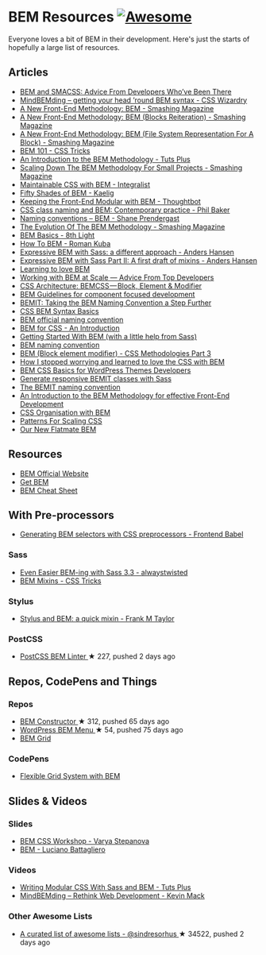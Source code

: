 <h1>
 BEM Resources
 <a href="https://github.com/sindresorhus/awesome">
  <img alt="Awesome" src="https://cdn.rawgit.com/sindresorhus/awesome/d7305f38d29fed78fa85652e3a63e154dd8e8829/media/badge.svg"/>
 </a>
</h1>
<p>
 Everyone loves a bit of BEM in their development. Here's just the starts of hopefully a large list of resources.
</p>
<h2>
 Articles
</h2>
<ul>
 <li>
  <a href="http://www.sitepoint.com/bem-smacss-advice-from-developers/">
   BEM and SMACSS: Advice From Developers Who’ve Been There
  </a>
 </li>
 <li>
  <a href="http://csswizardry.com/2013/01/mindbemding-getting-your-head-round-bem-syntax/">
   MindBEMding – getting your head ’round BEM syntax - CSS Wizardry
  </a>
 </li>
 <li>
  <a href="https://www.smashingmagazine.com/2012/04/a-new-front-end-methodology-bem/">
   A New Front-End Methodology: BEM - Smashing Magazine
  </a>
 </li>
 <li>
  <a href="https://www.smashingmagazine.com/a-new-front-end-methodology-bem-blocks-reiteration/">
   A New Front-End Methodology: BEM (Blocks Reiteration) - Smashing Magazine
  </a>
 </li>
 <li>
  <a href="https://www.smashingmagazine.com/front-end-methodology-bem-file-system-representation/">
   A New Front-End Methodology: BEM (File System Representation For A Block) - Smashing Magazine
  </a>
 </li>
 <li>
  <a href="https://css-tricks.com/bem-101/">
   BEM 101 - CSS Tricks
  </a>
 </li>
 <li>
  <a href="http://webdesign.tutsplus.com/articles/an-introduction-to-the-bem-methodology--cms-19403">
   An Introduction to the BEM Methodology - Tuts Plus
  </a>
 </li>
 <li>
  <a href="https://www.smashingmagazine.com/2014/07/bem-methodology-for-small-projects/">
   Scaling Down The BEM Methodology For Small Projects - Smashing Magazine
  </a>
 </li>
 <li>
  <a href="http://www.integralist.co.uk/posts/bem.html">
   Maintainable CSS with BEM - Integralist
  </a>
 </li>
 <li>
  <a href="http://blog.kaelig.fr/post/48196348743/fifty-shades-of-bem">
   Fifty Shades of BEM - Kaelig
  </a>
 </li>
 <li>
  <a href="https://robots.thoughtbot.com/keeping-the-frontend-modular-with-bem">
   Keeping the Front-End Modular with BEM - Thoughtbot
  </a>
 </li>
 <li>
  <a href="http://philbaker.me/2014/02/css-class-naming-and-bem-contemporary-practice/">
   CSS class naming and BEM: Contemporary practice - Phil Baker
  </a>
 </li>
 <li>
  <a href="http://shaneprendergast.co.uk/css/naming-conventions-bem/">
   Naming conventions – BEM - Shane Prendergast
  </a>
 </li>
 <li>
  <a href="https://www.smashingmagazine.com/2013/02/the-history-of-the-bem-methodology/">
   The Evolution Of The BEM Methodology - Smashing Magazine
  </a>
 </li>
 <li>
  <a href="http://blog.8thlight.com/nelsol-batalla/2014/08/01/bem-basics.html">
   BEM Basics - 8th Light
  </a>
 </li>
 <li>
  <a href="https://medium.com/@Codebryo/how-to-bem-4a55fa3cd429">
   How To BEM - Roman Kuba
  </a>
 </li>
 <li>
  <a href="http://codepen.io/andersschmidt/post/expressive-bem-with-sass-a-different-approach">
   Expressive BEM with Sass: a different approach - Anders Hansen
  </a>
 </li>
 <li>
  <a href="http://codepen.io/andersschmidt/post/expressive-bem-with-sass-part-ii-a-first-draft-of-mixins">
   Expressive BEM with Sass Part II: A first draft of mixins - Anders Hansen
  </a>
 </li>
 <li>
  <a href="http://mono.company/journal/frontend/learning-to-love-bem//">
   Learning to love BEM
  </a>
 </li>
 <li>
  <a href="http://www.sitepoint.com/working-bem-scale-advice-top-developers/">
   Working with BEM at Scale — Advice From Top Developers
  </a>
 </li>
 <li>
  <a href="https://medium.com/@mjtweaver/css-architecture-bemcss-block-element-modifier-e642bd0f4218">
   CSS Architecture: BEMCSS — Block, Element &  Modifier
  </a>
 </li>
 <li>
  <a href="http://www.joelambert.co.uk/article/bem-guidelines/">
   BEM Guidelines for component focused development
  </a>
 </li>
 <li>
  <a href="http://csswizardry.com/2015/08/bemit-taking-the-bem-naming-convention-a-step-further/">
   BEMIT: Taking the BEM Naming Convention a Step Further
  </a>
 </li>
 <li>
  <a href="https://coryrylan.com/blog/css-bem-syntax-basics">
   CSS BEM Syntax Basics
  </a>
 </li>
 <li>
  <a href="https://en.bem.info/method/naming-convention/">
   BEM official naming convention
  </a>
 </li>
 <li>
  <a href="http://www.gapintelligence.com/blog/2015/bem-for-css-an-introduction">
   BEM for CSS - An Introduction
  </a>
 </li>
 <li>
  <a href="https://www.packtpub.com/books/content/getting-started-bem-little-help-sass/">
   Getting Started With BEM (with a little help from Sass)
  </a>
 </li>
 <li>
  <a href="http://alexmuraro.me/posts/bem/">
   BEM naming convention
  </a>
 </li>
 <li>
  <a href="http://techblog.buyapowa.com/css/frontend/scss/sass/2015/10/07/css-methodologies-part-3.html">
   BEM (Block element modifier) - CSS Methodologies Part 3
  </a>
 </li>
 <li>
  <a href="http://www.theodo.fr/blog/2015/10/how-i-stopped-worrying-and-learned-to-love-the-css-with-bem/">
   How I stopped worrying and learned to love the CSS with BEM
  </a>
 </li>
 <li>
  <a href="https://ahmadawais.com/bem-css-basics-for-wordpress-themes-developers/">
   BEM CSS Basics for WordPress Themes Developers
  </a>
 </li>
 <li>
  <a href="http://codepen.io/craigmdennis/post/generate-responsive-bemit-classes-with-sass">
   Generate responsive BEMIT classes with Sass
  </a>
 </li>
 <li>
  <a href="http://www.jamesturneronline.net/beautifulweb/bemit-naming-convention.html">
   The BEMIT naming convention
  </a>
 </li>
 <li>
  <a href="http://4digits.net/blog/sass/introduction-to-bem.html">
   An Introduction to the BEM Methodology for effective Front-End Development
  </a>
 </li>
 <li>
  <a href="http://www.blankmaker.com/css-organization-with-bem/">
   CSS Organisation with BEM
  </a>
 </li>
 <li>
  <a href="https://dominikpiatek.com/patterns-for-scaling-css/">
   Patterns For Scaling CSS
  </a>
 </li>
 <li>
  <a href="https://m.alphasights.com/our-new-flatmate-bem-15591204af04#.paldmaoyp">
   Our New Flatmate BEM
  </a>
 </li>
</ul>
<h2>
 Resources
</h2>
<ul>
 <li>
  <a href="https://en.bem.info/">
   BEM Official Website
  </a>
 </li>
 <li>
  <a href="http://getbem.com/introduction/">
   Get BEM
  </a>
 </li>
 <li>
  <a href="https://gist.github.com/ingdir/0b211b9253c376f9cfa5">
   BEM Cheat Sheet
  </a>
 </li>
</ul>
<h2>
 With Pre-processors
</h2>
<ul>
 <li>
  <a href="http://frontendbabel.info/articles/bem-with-css-preprocessors/">
   Generating BEM selectors with CSS preprocessors - Frontend Babel
  </a>
 </li>
</ul>
<h3>
 Sass
</h3>
<ul>
 <li>
  <a href="http://alwaystwisted.com/articles/2014-02-27-even-easier-bem-ing-with-sass-33">
   Even Easier BEM-ing with Sass 3.3 - alwaystwisted
  </a>
 </li>
 <li>
  <a href="https://css-tricks.com/snippets/sass/bem-mixins/">
   BEM Mixins - CSS Tricks
  </a>
 </li>
</ul>
<h3>
 Stylus
</h3>
<ul>
 <li>
  <a href="http://blog.frankmtaylor.com/2014/07/16/stylus-and-bem-a-quick-mixin/">
   Stylus and BEM: a quick mixin - Frank M Taylor
  </a>
 </li>
</ul>
<h3>
 PostCSS
</h3>
<ul>
 <li>
  <a href="https://github.com/postcss/postcss-bem-linter">
   PostCSS BEM Linter
  </a>
  <span>
   &#9733 227, pushed 2 days ago
  </span>
 </li>
</ul>
<h2>
 Repos, CodePens and Things
</h2>
<h3>
 Repos
</h3>
<ul>
 <li>
  <a href="https://github.com/danielguillan/bem-constructor">
   BEM Constructor
  </a>
  <span>
   &#9733 312, pushed 65 days ago
  </span>
 </li>
 <li>
  <a href="https://github.com/roikles/Wordpress-Bem-Menu">
   WordPress BEM Menu
  </a>
  <span>
   &#9733 54, pushed 75 days ago
  </span>
 </li>
 <li>
  <a href="https://github.com/bem-incubator/bem-grid">
   BEM Grid
  </a>
 </li>
</ul>
<h3>
 CodePens
</h3>
<ul>
 <li>
  <a href="http://codepen.io/dnomak/pen/wayPxJ?editors=100">
   Flexible Grid System with BEM
  </a>
 </li>
</ul>
<h2>
 Slides & Videos
</h2>
<h3>
 Slides
</h3>
<ul>
 <li>
  <a href="http://varya.me/bem-css-workshop/">
   BEM CSS Workshop - Varya Stepanova
  </a>
 </li>
 <li>
  <a href="https://speakerdeck.com/battaglr/bem">
   BEM - Luciano Battagliero
  </a>
 </li>
</ul>
<h3>
 Videos
</h3>
<ul>
 <li>
  <a href="https://www.youtube.com/watch?v=WH4U4K5W8N8">
   Writing Modular CSS With Sass and BEM - Tuts Plus
  </a>
 </li>
 <li>
  <a href="https://www.youtube.com/watch?v=vgg-NsKZaE4">
   MindBEMding – Rethink Web Development - Kevin Mack
  </a>
 </li>
</ul>
<h3>
 Other Awesome Lists
</h3>
<ul>
 <li>
  <a href="https://github.com/sindresorhus/awesome">
   A curated list of awesome lists - @sindresorhus
  </a>
  <span>
   &#9733 34522, pushed 2 days ago
  </span>
 </li>
</ul>
